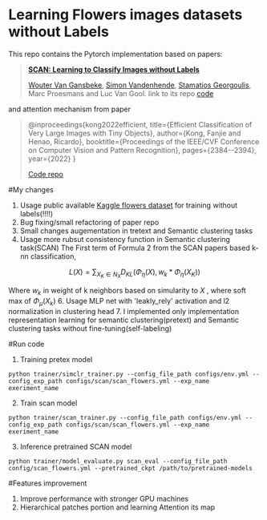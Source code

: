 # Learning Flowers images datasets without Labels


This repo contains the Pytorch implementation based on papers:
> [**SCAN: Learning to Classify Images without Labels**](https://arxiv.org/pdf/2005.12320.pdf)
>
> [Wouter Van Gansbeke](https://twitter.com/WGansbeke), [Simon Vandenhende](https://twitter.com/svandenh1), [Stamatios Georgoulis](https://twitter.com/stam_g), Marc Proesmans and Luc Van Gool.
link to its repo [code](https://github.com/wvangansbeke/Unsupervised-Classification)
 
and attention mechanism from paper
> @inproceedings{kong2022efficient,
  title={Efficient Classification of Very Large Images with Tiny Objects},
  author={Kong, Fanjie and Henao, Ricardo},
  booktitle={Proceedings of the IEEE/CVF Conference on Computer Vision and Pattern Recognition},
  pages={2384--2394},
  year={2022}
}
> 
> [Code repo](https://github.com/timqqt/pytorch-zoom-in-network)


#My changes
 1. Usage public available [Kaggle flowers dataset](https://www.kaggle.com/datasets/alxmamaev/flowers-recognition) for training without labels(!!!!)
 2. Bug fixing/small refactoring of paper repo
 3. Small changes augementation in tretext and Semantic clustering tasks
 4. Usage more rubsut consistency function in Semantic clustering task(SCAN)
The First term of Formula 2 from the SCAN papers  based k-nn classification, 
```math
L(X) = \sum_{X_K \in N_X} D_{KL}(\Phi_{\eta}(X), w_k * \Phi_{\eta}(X_K) )
```
Where $w_k$ in weight of k neighbors based on simularity to $X$ , where soft max of 
$\Phi_{\mu}(X_k)$
 6. Usage MLP net with 'leakly_rely' activation and l2 normalization in clustering head
 7. I implemented only implementation representation learning for 
semantic clustering(pretext) and Semantic clustering tasks without fine-tuning(self-labeling)

#Run code
1. Training pretex model
```
python trainer/simclr_trainer.py --config_file_path configs/env.yml --config_exp_path configs/scan/scan_flowers.yml --exp_name exeriment_name
```

2. Train scan model
```
python trainer/scan_trainer.py --config_file_path configs/env.yml --config_exp_path configs/scan/scan_flowers.yml --exp_name exeriment_name
```
3. Inference pretrained SCAN model
```
python trainer/model_evaluate.py scan_eval --config_file_path config/scan_flowers.yml --pretrained_ckpt /path/to/pretrained-models
```



#Features improvement 
1. Improve performance with stronger GPU machines
2. Hierarchical patches portion and learning Attention its map